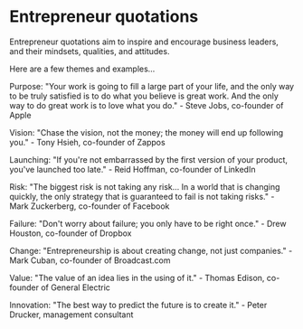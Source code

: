 # Entrepreneur quotations

Entrepreneur quotations aim to inspire and encourage business leaders, and their mindsets, qualities, and attitudes.

Here are a few themes and examples…

Purpose: "Your work is going to fill a large part of your life, and the only way to be truly satisfied is to do what you believe is great work. And the only way to do great work is to love what you do." - Steve Jobs, co-founder of Apple

Vision: "Chase the vision, not the money; the money will end up following you." - Tony Hsieh, co-founder of Zappos

Launching: "If you're not embarrassed by the first version of your product, you've launched too late." - Reid Hoffman, co-founder of LinkedIn

Risk: "The biggest risk is not taking any risk... In a world that is changing quickly, the only strategy that is guaranteed to fail is not taking risks." - Mark Zuckerberg, co-founder of Facebook

Failure: "Don't worry about failure; you only have to be right once." - Drew Houston, co-founder of Dropbox

Change: "Entrepreneurship is about creating change, not just companies." - Mark Cuban, co-founder of Broadcast.com

Value: "The value of an idea lies in the using of it." - Thomas Edison, co-founder of General Electric

Innovation: "The best way to predict the future is to create it." - Peter Drucker, management consultant
